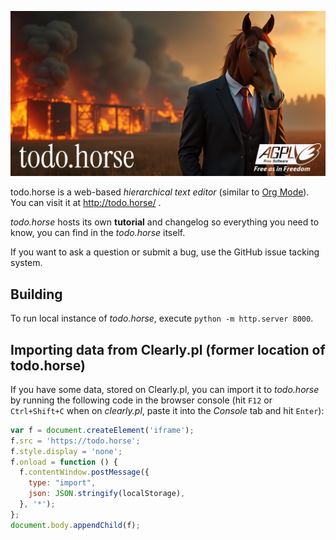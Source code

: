 ![todo.horse Free as in Freedom](https://github.com/mafik/todo.horse/blob/main/thumbnail.webp?raw=true)

todo.horse is a web-based *hierarchical text editor* (similar to [Org Mode](https://orgmode.org/)). You can visit it at http://todo.horse/ .

*todo.horse* hosts its own **tutorial** and changelog so everything you need to know, you can find in the *todo.horse* itself.

If you want to ask a question or submit a bug, use the GitHub issue tacking system.

Building
--------

To run local instance of *todo.horse*, execute `python -m http.server 8000`.

Importing data from Clearly.pl (former location of todo.horse)
------------------------------

If you have some data, stored on Clearly.pl, you can import it to *todo.horse* by running the following code in the browser console (hit `F12` or `Ctrl+Shift+C` when on *clearly.pl*, paste it into the *Console* tab and hit `Enter`):

```javascript
var f = document.createElement('iframe');
f.src = 'https://todo.horse';
f.style.display = 'none';
f.onload = function () {
  f.contentWindow.postMessage({
    type: "import",
    json: JSON.stringify(localStorage),
  }, '*');
};
document.body.appendChild(f);
```
